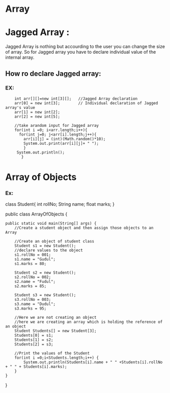 # Array
# Jagged Array :
Jagged Array is nothing but accourding to the user you can change the size of array. So for Jagged array you have to declare individual value of the internal array.
## How ro declare Jagged array:
### EX:
		int arr[][]=new int[3][];   //Jagged Array declaration
		arr[0] = new int[3];        // Individual declaration of Jagged array's value
		arr[1] = new int[2];
		arr[2] = new int[5];

		//take arandom input for Jagged array
		for(int i =0; i<arr.length;i++){
		  for(int j=0; j<arr[i].length;j++){
		    arr[i][j] = (int)(Math.random()*10);
		    System.out.print(arr[i][j]+ " ");
		    }
		 System.out.println();
		   }


# Array of Objects
### Ex:
class Student{
	int rollNo;
	String name;
	float marks;
}

public class ArrayOfObjects {

	public static void main(String[] args) {
		//Create a student object and then assign those objects to an Array
		
		//Create an object of student class
		Student s1 = new Student();
		//declare values to the object
		s1.rollNo = 001;
		s1.name = "Gudul";
		s1.marks = 80;
		
		Student s2 = new Student();
		s2.rollNo = 002;
		s2.name = "Fudul";
		s2.marks = 85;
		
		Student s3 = new Student();
		s3.rollNo = 003;
		s3.name = "Dudul";
		s3.marks = 95;
		
		//Here we are not creating an object
		//here we are creating an array which is holding the reference of an object
		Student Students[] = new Student[3];
		Students[0] = s1;
		Students[1] = s2;
		Students[2] = s3;
		
		//Print the values of the Student
		for(int i =0;i<Students.length;i++) {
			System.out.println(Students[i].name + " " +Students[i].rollNo + " " + Students[i].marks);
		}
	}

}
